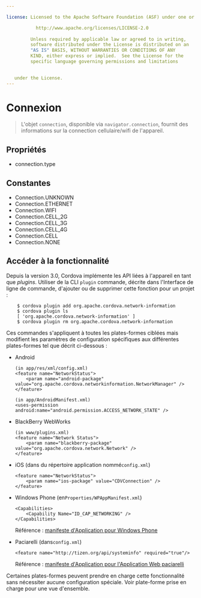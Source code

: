 ```yaml
---

license: Licensed to the Apache Software Foundation (ASF) under one or more contributor license agreements. See the NOTICE file distributed with this work for additional information regarding copyright ownership. The ASF licenses this file to you under the Apache License, Version 2.0 (the "License"); you may not use this file except in compliance with the License. You may obtain a copy of the License at

           http://www.apache.org/licenses/LICENSE-2.0
    
         Unless required by applicable law or agreed to in writing,
         software distributed under the License is distributed on an
         "AS IS" BASIS, WITHOUT WARRANTIES OR CONDITIONS OF ANY
         KIND, either express or implied.  See the License for the
         specific language governing permissions and limitations
    

   under the License.
---
```


# Connexion

> L'objet `connection`, disponible via `navigator.connection`, fournit des informations sur la connection cellulaire/wifi de l'appareil.

## Propriétés

*   connection.type

## Constantes

*   Connection.UNKNOWN
*   Connection.ETHERNET
*   Connection.WIFI
*   Connection.CELL_2G
*   Connection.CELL_3G
*   Connection.CELL_4G
*   Connection.CELL
*   Connection.NONE

## Accéder à la fonctionnalité

Depuis la version 3.0, Cordova implémente les API liées à l'appareil en tant que *plugins*. Utiliser de la CLI `plugin` commande, décrite dans l'Interface de ligne de commande, d'ajouter ou de supprimer cette fonction pour un projet :

        $ cordova plugin add org.apache.cordova.network-information
        $ cordova plugin ls
        [ 'org.apache.cordova.network-information' ]
        $ cordova plugin rm org.apache.cordova.network-information
    

Ces commandes s'appliquent à toutes les plates-formes ciblées mais modifient les paramètres de configuration spécifiques aux différentes plates-formes tel que décrit ci-dessous :

*   Android
    
        (in app/res/xml/config.xml)
        <feature name="NetworkStatus">
            <param name="android-package" value="org.apache.cordova.networkinformation.NetworkManager" />
        </feature>
        
        (in app/AndroidManifest.xml)
        <uses-permission android:name="android.permission.ACCESS_NETWORK_STATE" />
        

*   BlackBerry WebWorks
    
        (in www/plugins.xml)
        <feature name="Network Status">
            <param name="blackberry-package" value="org.apache.cordova.network.Network" />
        </feature>
        

*   iOS (dans du répertoire application nommé`config.xml`)
    
        <feature name="NetworkStatus">
            <param name="ios-package" value="CDVConnection" />
        </feature>
        

*   Windows Phone (en`Properties/WPAppManifest.xml`)
    
        <Capabilities>
            <Capability Name="ID_CAP_NETWORKING" />
        </Capabilities>
        
    
    Référence : [manifeste d'Application pour Windows Phone][1]

*   Paciarelli (dans`config.xml`)
    
        <feature name="http://tizen.org/api/systeminfo" required="true"/>
        
    
    Référence : [manifeste d'Application pour l'Application Web paciarelli][2]

 [1]: http://msdn.microsoft.com/en-us/library/ff769509%28v=vs.92%29.aspx
 [2]: https://developer.tizen.org/help/topic/org.tizen.help.gs/Creating%20a%20Project.html?path=0_1_1_3#8814682_CreatingaProject-EditingconfigxmlFeatures

Certaines plates-formes peuvent prendre en charge cette fonctionnalité sans nécessiter aucune configuration spéciale. Voir plate-forme prise en charge pour une vue d'ensemble.